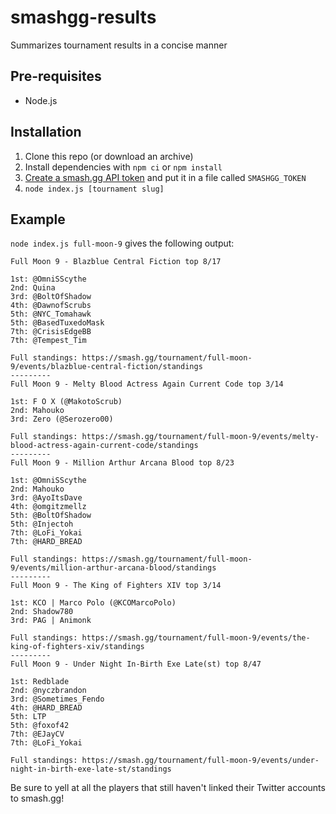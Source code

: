 # smashgg-results
Summarizes tournament results in a concise manner

## Pre-requisites
- Node.js

## Installation
1. Clone this repo (or download an archive)
1. Install dependencies with `npm ci` or `npm install`
1. [Create a smash.gg API token](https://developer.smash.gg/docs/authentication) and put it in a file called `SMASHGG_TOKEN`
1. `node index.js [tournament slug]`

## Example
`node index.js full-moon-9` gives the following output:

```
Full Moon 9 - Blazblue Central Fiction top 8/17

1st: @OmniSScythe
2nd: Quina
3rd: @BoltOfShadow
4th: @DawnofScrubs
5th: @NYC_Tomahawk
5th: @BasedTuxedoMask
7th: @CrisisEdgeBB
7th: @Tempest_Tim

Full standings: https://smash.gg/tournament/full-moon-9/events/blazblue-central-fiction/standings
---------
Full Moon 9 - Melty Blood Actress Again Current Code top 3/14

1st: F O X (@MakotoScrub)
2nd: Mahouko
3rd: Zero (@Serozero00)

Full standings: https://smash.gg/tournament/full-moon-9/events/melty-blood-actress-again-current-code/standings
---------
Full Moon 9 - Million Arthur Arcana Blood top 8/23

1st: @OmniSScythe
2nd: Mahouko
3rd: @AyoItsDave
4th: @omgitzmellz
5th: @BoltOfShadow
5th: @Injectoh
7th: @LoFi_Yokai
7th: @HARD_BREAD

Full standings: https://smash.gg/tournament/full-moon-9/events/million-arthur-arcana-blood/standings
---------
Full Moon 9 - The King of Fighters XIV top 3/14

1st: KCO | Marco Polo (@KCOMarcoPolo)
2nd: Shadow780
3rd: PAG | Animonk

Full standings: https://smash.gg/tournament/full-moon-9/events/the-king-of-fighters-xiv/standings
---------
Full Moon 9 - Under Night In-Birth Exe Late(st) top 8/47

1st: Redblade
2nd: @nyczbrandon
3rd: @Sometimes_Fendo
4th: @HARD_BREAD
5th: LTP
5th: @foxof42
7th: @EJayCV
7th: @LoFi_Yokai

Full standings: https://smash.gg/tournament/full-moon-9/events/under-night-in-birth-exe-late-st/standings
```
Be sure to yell at all the players that still haven't linked their Twitter accounts to smash.gg!
